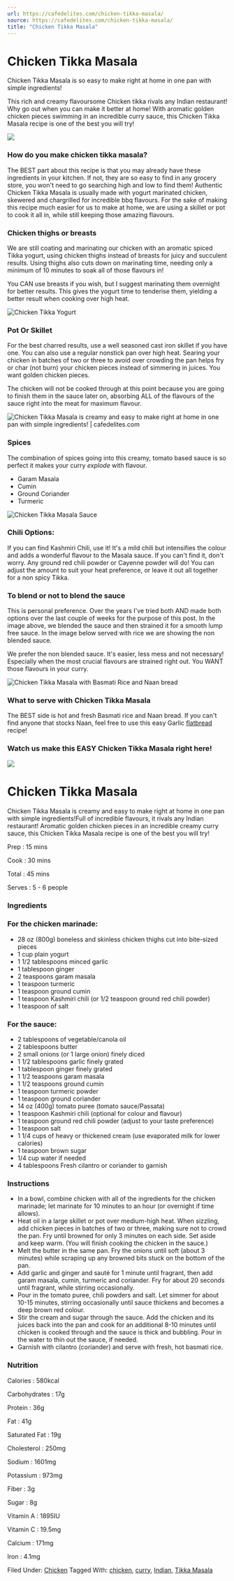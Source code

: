 ```yaml
---
url: https://cafedelites.com/chicken-tikka-masala/
source: https://cafedelites.com/chicken-tikka-masala/
title: "Chicken Tikka Masala"
---
```


# Chicken Tikka Masala

Chicken Tikka Masala is so easy to make right at home in one pan with simple ingredients!

This rich and creamy flavoursome Chicken tikka rivals any Indian restaurant! Why go out when you can make it better at home! With aromatic golden chicken pieces swimming in an incredible curry sauce, this Chicken Tikka Masala recipe is one of the best you will try!

![](dd4841fc7b13a63234a779b72623db6ca0a3572d)

<!-- Chicken Tikka Masala is creamy and easy to make right at home in one pan with simple ingredients!Full of incredible flavours, it rivals any Indian restaurant! Aromatic golden chicken pieces in an incredible creamy curry sauce, this Chicken Tikka Masala recipe is one of the best you will try! -->

### How do you make chicken tikka masala?

The BEST part about this recipe is that you may already have these ingredients in your kitchen. If not, they are so easy to find in any grocery store, you won't need to go searching high and low to find them! Authentic Chicken Tikka Masala is usually made with yogurt marinated chicken, skewered and chargrilled for incredible bbq flavours. For the sake of making this recipe much easier for us to make at home, we are using a skillet or pot to cook it all in, while still keeping those amazing flavours.

### Chicken thighs or breasts

We are still coating and marinating our chicken with an aromatic spiced Tikka yogurt, using chicken thighs instead of breasts for juicy and succulent results. Using thighs also cuts down on marinating time, needing only a minimum of 10 minutes to soak all of those flavours in!

You CAN use breasts if you wish, but I suggest marinating them overnight for better results. This gives the yogurt time to tenderise them, yielding a better result when cooking over high heat.

![Chicken Tikka Yogurt](e34129b0e5af87da7fc6666d664062bd179b8425)

### Pot Or Skillet

For the best charred results, use a well seasoned cast iron skillet if you have one. You can also use a regular nonstick pan over high heat. Searing your chicken in batches of two or three to avoid over crowding the pan helps fry or char (not burn) your chicken pieces instead of simmering in juices. You want golden chicken pieces.

The chicken will not be cooked through at this point because you are going to finish them in the sauce later on, absorbing ALL of the flavours of the sauce right into the meat for maximum flavour.

![Chicken Tikka Masala is creamy and easy to make right at home in one pan with simple ingredients! | cafedelites.com](e34129b0e5af87da7fc6666d664062bd179b8425)

### Spices

The combination of spices going into this creamy, tomato based sauce is so perfect it makes your curry _explode_ with flavour.

* Garam Masala
* Cumin
* Ground Coriander
* Turmeric

![Chicken Tikka Masala Sauce](dd4841fc7b13a63234a779b72623db6ca0a3572d)

### Chili Options:

If you can find Kashmiri Chili, use it! It's a mild chili but intensifies the colour and adds a wonderful flavour to the Masala sauce. If you can't find it, don't worry. Any ground red chili powder or Cayenne powder will do! You can adjust the amount to suit your heat preference, or leave it out all together for a non spicy Tikka.

### To blend or not to blend the sauce

This is personal preference. Over the years I've tried both AND made both options over the last couple of weeks for the purpose of this post. In the image above, we blended the sauce and then strained it for a smooth lump free sauce. In the image below served with rice we are showing the non blended sauce.

We prefer the non blended sauce. It's easier, less mess and not necessary! Especially when the most crucial flavours are strained right out. You WANT those flavours in your curry.

![Chicken Tikka Masala with Basmati Rice and Naan bread](dd4841fc7b13a63234a779b72623db6ca0a3572d)

### What to serve with Chicken Tikka Masala

The BEST side is hot and fresh Basmati rice and Naan bread. If you can't find anyone that stocks Naan, feel free to use this easy Garlic [flatbread][9] recipe!

### Watch us make this EASY Chicken Tikka Masala right here!

![](996196e15430cdb6b629db0fd31408921eced488)

# Chicken Tikka Masala

Chicken Tikka Masala is creamy and easy to make right at home in one pan with simple ingredients!Full of incredible flavours, it rivals any Indian restaurant! Aromatic golden chicken pieces in an incredible creamy curry sauce, this Chicken Tikka Masala recipe is one of the best you will try!

Prep
: 15 mins

Cook
: 30 mins

Total
: 45 mins

Serves
: 5 - 6 people

### Ingredients

### For the chicken marinade:

* 28 oz (800g) boneless and skinless chicken thighs cut into bite-sized pieces
* 1 cup plain yogurt
* 1 1/2 tablespoons minced garlic
* 1 tablespoon ginger
* 2 teaspoons garam masala
* 1 teaspoon turmeric
* 1 teaspoon ground cumin
* 1 teaspoon Kashmiri chili (or 1/2 teaspoon ground red chili powder)
* 1 teaspoon of salt

### For the sauce:

* 2 tablespoons of vegetable/canola oil
* 2 tablespoons butter
* 2 small onions (or 1 large onion) finely diced
* 1 1/2 tablespoons garlic finely grated
* 1 tablespoon ginger finely grated
* 1 1/2 teaspoons garam masala
* 1 1/2 teaspoons ground cumin
* 1 teaspoon turmeric powder
* 1 teaspoon ground coriander
* 14 oz (400g) tomato puree (tomato sauce/Passata)
* 1 teaspoon Kashmiri chili (optional for colour and flavour)
* 1 teaspoon ground red chili powder (adjust to your taste preference)
* 1 teaspoon salt
* 1 1/4 cups of heavy or thickened cream (use evaporated milk for lower calories)
* 1 teaspoon brown sugar
* 1/4 cup water if needed
* 4 tablespoons Fresh cilantro or coriander to garnish

### Instructions

* In a bowl, combine chicken with all of the ingredients for the chicken marinade; let marinate for 10 minutes to an hour (or overnight if time allows).
* Heat oil in a large skillet or pot over medium-high heat. When sizzling, add chicken pieces in batches of two or three, making sure not to crowd the pan. Fry until browned for only 3 minutes on each side. Set aside and keep warm. (You will finish cooking the chicken in the sauce.)
* Melt the butter in the same pan. Fry the onions until soft (about 3 minutes) while scraping up any browned bits stuck on the bottom of the pan. 
* Add garlic and ginger and sauté for 1 minute until fragrant, then add garam masala, cumin, turmeric and coriander. Fry for about 20 seconds until fragrant, while stirring occasionally.
* Pour in the tomato puree, chili powders and salt. Let simmer for about 10-15 minutes, stirring occasionally until sauce thickens and becomes a deep brown red colour.
* Stir the cream and sugar through the sauce. Add the chicken and its juices back into the pan and cook for an additional 8-10 minutes until chicken is cooked through and the sauce is thick and bubbling. Pour in the water to thin out the sauce, if needed.
* Garnish with cilantro (coriander) and serve with fresh, hot basmati rice.

### Nutrition

Calories
: 580kcal

Carbohydrates
: 17g

Protein
: 36g

Fat
: 41g

Saturated Fat
: 19g

Cholesterol
: 250mg

Sodium
: 1601mg

Potassium
: 973mg

Fiber
: 3g

Sugar
: 8g

Vitamin A
: 1895IU

Vitamin C
: 19.5mg

Calcium
: 171mg

Iron
: 4.1mg


Filed Under: [Chicken][11] Tagged With: [chicken][12], [curry][13], [Indian][14], [Tikka Masala][15]

[0]: https://cafedelites.com/author/liberationhotmail-com-au/
[7]: #wprm-recipe-container-51814
[9]: https://cafedelites.com/easy-garlic-flatbread-recipe/
[11]: https://cafedelites.com/category/dinner-recipes/chicken-recipes/
[12]: https://cafedelites.com/tag/chicken/
[13]: https://cafedelites.com/tag/curry/
[14]: https://cafedelites.com/tag/indian/
[15]: https://cafedelites.com/tag/tikka-masala/
